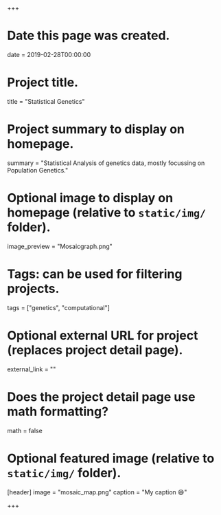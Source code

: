 +++
# Date this page was created.
date = 2019-02-28T00:00:00

# Project title.
title = "Statistical Genetics"

# Project summary to display on homepage.
summary = "Statistical Analysis of genetics data, mostly focussing on Population Genetics."

# Optional image to display on homepage (relative to `static/img/` folder).
image_preview = "Mosaicgraph.png"

# Tags: can be used for filtering projects.
tags = ["genetics", "computational"]

# Optional external URL for project (replaces project detail page).
external_link = ""

# Does the project detail page use math formatting?
math = false

# Optional featured image (relative to `static/img/` folder).
[header]
image = "mosaic_map.png"
caption = "My caption :smile:"

+++

